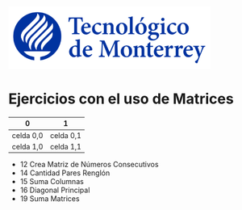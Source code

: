 ![Tec de Monterrey](images/logotecmty.png)
# Ejercicios con el uso de Matrices

   |        0     |     1
   | ------------ | -------------
celda 0,0    |   celda 0,1
celda 1,0    |   celda 1,1

- 12 Crea Matriz de Números Consecutivos
- 14 Cantidad Pares Renglón
- 15 Suma Columnas
- 16 Diagonal Principal
- 19 Suma Matrices

